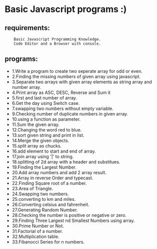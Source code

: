 # Basic Javascript programs :) 


## requirements:
		Basic Javascript Programming Knowledge.
		Code Editor and a Browser with console.

## programs:

- 1.Write a program to create two seperate array for odd or even.
- 2.Finding the missing numbers of given array using javascript.
- 3.Separate two arrays with given array elements as string array and number array.
- 4.Print array as  ASC, DESC, Reverse and Sum it
- 5.first and last number of array.
- 6.Get the day using Switch case.
- 7.swapping two numbers without empty variable.
- 9.Checking number of duplicate numbers in given array.
- 10.using a function as parameter.
- 11.Sum the given array.
- 12.Changing the word red to blue.
- 13.sort given string and print in list.
- 14.Merge the given objects.
- 15.split array as chucks.
- 16.add element to start and end of array.
- 17.join array using '|' to string.
- 18.splitting of 2d array with a header and substitues.
- 19.Finding the Largest Number.
- 20.Add array numbers and add 2 array result.
- 21.Array in reverse Order and typecast.
- 22.Finding Square root of a number.
- 23.Area of Triangle.
- 24.Swapping two numbers.
- 25.converting to km and miles.
- 26.Converting celsius and fahrenheit.
- 27.Generating Random Number.
- 28.Checking the number is positive or negative or zero.
- 29.Finding Three Largest nd Smallest Numbers using array.
- 30.Prime Number or Not.
- 31.Factorial of a number.
- 32.Multiplication table.
- 33.Fibanocci Series for n numbers.